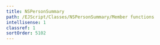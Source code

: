 ```yaml
---
title: NSPersonSummary
path: /EJScript/Classes/NSPersonSummary/Member functions
intellisense: 1
classref: 1
sortOrder: 5102
---
```





